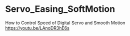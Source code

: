 # Servo_Easing_SoftMotion

How to Control Speed of Digital Servo and Smooth Motion
https://youtu.be/LAnoDR3hE6s
